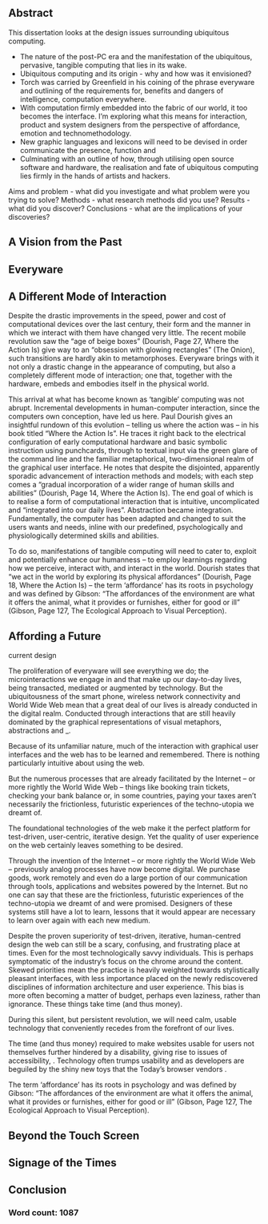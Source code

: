 ## Abstract

This dissertation looks at the design issues surrounding ubiquitous computing. 

- The nature of the post-PC era and the manifestation of the ubiquitous, pervasive, tangible computing that lies in its wake.
- Ubiquitous computing and its origin - why and how was it envisioned?
- Torch was carried by Greenfield in his coining of the phrase everyware and outlining of the requirements for, benefits and dangers of intelligence, computation everywhere.
- With computation firmly embedded into the fabric of our world, it too becomes the interface. I’m exploring what this means for interaction, product and system designers from the perspective of affordance, emotion and technomethodology.
- New graphic languages and lexicons will need to be devised in order communicate the presence, function and 
- Culminating with an outline of how, through utilising open source software and hardware, the realisation and fate of ubiquitous computing lies firmly in the hands of artists and hackers.

Aims and problem - what did you investigate and what problem were you trying to solve?
Methods - what research methods did you use?
Results - what did you discover?
Conclusions - what are the implications of your discoveries?

## A Vision from the Past

## Everyware

## A Different Mode of Interaction

Despite the drastic improvements in the speed, power and cost of computational devices over the last century, their form and the manner in which we interact with them have changed very little. The recent mobile revolution saw the “age of beige boxes” (Dourish, Page 27, Where the Action Is) give way to an “obsession with glowing rectangles” (The Onion), such transitions are hardly akin to metamorphoses. Everyware brings with it not only a drastic change in the appearance of computing, but also a completely different mode of interaction; one that, together with the hardware, embeds and embodies itself in the physical world.

This arrival at what has become known as ‘tangible’ computing was not abrupt. Incremental developments in human-computer interaction, since the computers own conception, have led us here. Paul Dourish gives an insightful rundown of this evolution – telling us where the action was – in his book titled “Where the Action Is”. He traces it right back to the electrical configuration of early computational hardware and basic symbolic instruction using punchcards, through to textual input via the green glare of the command line and the familiar metaphorical, two-dimensional realm of the graphical user interface. He notes that despite the disjointed, apparently sporadic advancement of interaction methods and models; with each step comes a “gradual incorporation of a wider range of human skills and abilities” (Dourish, Page 14, Where the Action Is). The end goal of which is to realise a form of computational interaction that is intuitive, uncomplicated and “integrated into our daily lives”. Abstraction became integration. Fundamentally, the computer has been adapted and changed to suit the users wants and needs, inline with our predefined, psychologically and physiologically determined skills and abilities.

To do so, manifestations of tangible computing will need to cater to, exploit and potentially enhance our humanness – to employ learnings regarding how we perceive, interact with, and interact in the world. Dourish states that “we act in the world by exploring its physical affordances” (Dourish, Page 18, Where the Action Is) – the term ‘affordance’ has its roots in psychology and was defined by Gibson: “The affordances of the environment are what it offers the animal, what it provides or furnishes, either for good or ill” (Gibson, Page 127, The Ecological Approach to Visual Perception).

## Affording a Future

current design

The proliferation of everyware will see everything we do; the microinteractions we engage in and that make up our day-to-day lives, being transacted, mediated or augmented by technology. But the ubiquitousness of the smart phone, wireless network connectivity and World Wide Web mean that a great deal of our lives is already conducted in the digital realm. Conducted through interactions that are still heavily dominated by the graphical representations of visual metaphors, abstractions and _.

Because of its unfamiliar nature, much of the interaction with graphical user interfaces and the web has to be learned and remembered. There is nothing particularly intuitive about using the web.

But the numerous processes that are already facilitated by the Internet – or more rightly the World Wide Web – things like booking train tickets, checking your bank balance or, in some countries, paying your taxes aren’t necessarily the frictionless, futuristic experiences of the techno-utopia we dreamt of.

The foundational technologies of the web make it the perfect platform for test-driven, user-centric, iterative design. Yet the quality of user experience on the web certainly leaves something to be desired.

Through the invention of the Internet – or more rightly the World Wide Web – previously analog processes have now become digital. We purchase goods, work remotely and even do a large portion of our communication through tools, applications and websites powered by the Internet. But no one can say that these are the frictionless, futuristic experiences of the techno-utopia we dreamt of and were promised. Designers of these systems still have a lot to learn, lessons that it would appear are necessary to learn over again with each new medium.

Despite the proven superiority of test-driven, iterative, human-centred design the web can still be a scary, confusing, and frustrating place at times. Even for the most technologically savvy individuals. This is perhaps symptomatic of the industry’s focus on the chrome around the content. Skewed priorities mean the practice is heavily weighted towards stylistically pleasant interfaces, with less importance placed on the newly rediscovered disciplines of information architecture and user experience. This bias is more often becoming a matter of budget, perhaps even laziness, rather than ignorance. These things take time (and thus money).

During this silent, but persistent revolution, we will need  calm, usable technology that conveniently recedes from the forefront of our lives.

The time (and thus money) required to make websites usable for users not themselves further hindered by a disability, giving rise to issues of accessibility, . Technology often trumps usability and as developers are beguiled by the shiny new toys that the Today’s browser vendors .

The term ‘affordance’ has its roots in psychology and was defined by Gibson: “The affordances of the environment are what it offers the animal, what it provides or furnishes, either for good or ill” (Gibson, Page 127, The Ecological Approach to Visual Perception).

## Beyond the Touch Screen

## Signage of the Times

## Conclusion

### Word count: 1087